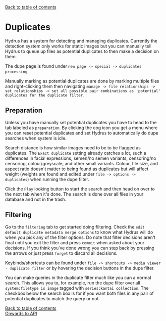 [Back to table of contents](00_tableOfContents.md)
# Duplicates
Hydrus has a system for detecting and managing duplicates. Currently the detection system only works for static images but you can manually tell Hydrus to queue up files as potential duplicates to then make a decision on them.

The dupe page is found under `new page -> special -> duplicates processing`.

Manually marking as potential duplicates are done by marking multiple files and right-clicking them then navigating `manage -> file relationships -> set relationships -> set all possible pair combinations as 'potential' duplicates for the duplicate filter.`

## Preparation
Unless you have manually set potential duplicates you have to head to the tab labeled as `preparation`. By clicking the cog icon you get a menu where you can reset potential duplicates and set Hydrus to automatically do dupe searches when system is idle.

Search distance is how similar images need to be to be flagged as duplicates. The `Exact duplicate` setting already catches a lot, such a differences in facial expressions, semen/no semen variants, censoring/no censoring, colour/greyscale, and other small variants. Colour, file size, and aspect ratio doesn't matter to being found as duplicates but will affect weight (weights are found and edited under `file -> options -> duplicates`) when running the dupe filter.

Click the `Play` looking button to start the search and then head on over to the next tab when it's done. The search is done over all files in your database and not in the trash.

## Filtering
Go to the `filtering` tab to get started doing filtering. Check the `edit default duplicate metadata merge options` to know what Hydrus will do when you pick any of the filter options. Do note that filter decisions aren't final until you exit the filter and press `commit` when asked about your decisions. If you think you've done wrong you can step back by pressing the arrows or just press `forget` to discard all decisions.

Keybinds/shortcuts can be found under `file -> shortcuts -> media viewer - duplicate filter` or by hovering the decision buttons in the dupe filter.

You can make queries in the duplicate filter much like you can a normal search. This allows you to, for example, run the dupe filter over all `system:filetype is image` tagged with `series:kantai collection`. The checkbox below the search box is for if you want both files in any pair of potential duplicates to match the query or not.

[Back to table of contents](00_tableOfContents.md)  
[Onwards to API](07_api.md)